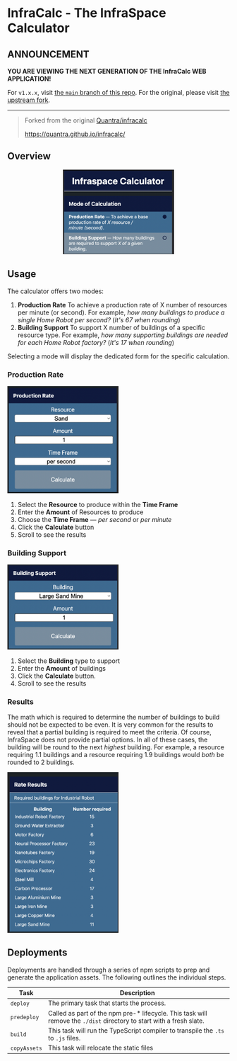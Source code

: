 # InfraCalc - The InfraSpace Calculator

## ANNOUNCEMENT

**YOU ARE VIEWING THE NEXT GENERATION OF THE InfraCalc WEB APPLICATION!** 

For `v1.x.x`, visit [the `main` branch of this repo](https://github.com/DevLab2425/infracalc/tree/main). For the original, please visit [the upstream fork](https://github.com/Quantra/infracalc).

<hr />

> Forked from the original [Quantra/infracalc](https://github.com/Quantra/infracalc)
>
> https://quantra.github.io/infracalc/

## Overview
<p align="center">
  <img src="./src/assets/images/mobile-view.png" width="50%" />
</p>

## Usage

The calculator offers two modes: 

1. **Production Rate**
  To achieve a production rate of X number of resources per minute (or second). For example, _how many buildings to produce a single Home Robot per second?_ (_It's 67 when rounding_)
1. **Building Support**
  To support X number of buildings of a specific resource type.
  For example, _how many supporting buildings  are needed for each Home Robot factory?_ (_It's 17 when rounding_)

Selecting a mode will display the dedicated form for the specific calculation.

### Production Rate

<img src="./src/assets/images/production-rate-form.png" width="50%">

1. Select the **Resource** to produce within the **Time Frame** 
1. Enter the **Amount** of Resources to produce
1. Choose the **Time Frame** &mdash; _per second_ or _per minute_
1. Click the **Calculate** button
1. Scroll to see the results

### Building Support

<img src="./src/assets/images/building-support-form.png" width="50%">

1. Select the **Building** type to support
1. Enter the **Amount** of buildings
1. Click the **Calculate** button.
1. Scroll to see the results

### Results

The math which is required to determine the number of buildings to build should not be expected to be even. It is very common for the results to reveal that a partial building is required to meet the criteria. Of course, InfraSpace does not provide partial options. In all of these cases, the building will be round to the next _highest_ building. For example, a resource requiring 1.1 buildings and a resource requiring 1.9 buildings would _both_ be rounded to 2 buildings. 

<img src="./src/assets/images/results-table.png" width="50%">

## Deployments

Deployments are handled through a series of npm scripts to prep and generate the application assets. The following outlines the individual steps.

|Task|Description|
|----|-----------|
|`deploy`| The primary task that starts the process.|
|`predeploy`| Called as part of the npm pre-* lifecycle. This task will remove the `./dist` directory to start with a fresh slate.|
|`build`| This task will run the TypeScript compiler to transpile the `.ts` to `.js` files. |
|`copyAssets`| This task will relocate the static files